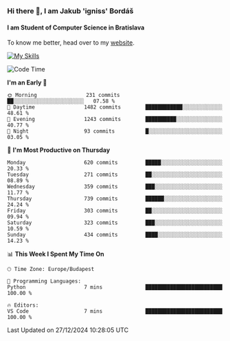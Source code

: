 ### Hi there 👋, I am Jakub 'igniss' Bordáš

#### I am Student of Computer Science in Bratislava
To know me better, head over to my [website](https://bordas.sk).

[![My Skills](https://skillicons.dev/icons?i=js,html,css,figma,svelte,java,kotlin,python,postgresql,typescript,nest,nodejs)](https://bordas.sk)


<!--START_SECTION:waka-->
![Code Time](http://img.shields.io/badge/Code%20Time-1%2C612%20hrs%2033%20mins-blue)

**I'm an Early 🐤** 

```text
🌞 Morning                231 commits         ██░░░░░░░░░░░░░░░░░░░░░░░   07.58 % 
🌆 Daytime                1482 commits        ████████████░░░░░░░░░░░░░   48.61 % 
🌃 Evening                1243 commits        ██████████░░░░░░░░░░░░░░░   40.77 % 
🌙 Night                  93 commits          █░░░░░░░░░░░░░░░░░░░░░░░░   03.05 % 
```
📅 **I'm Most Productive on Thursday** 

```text
Monday                   620 commits         █████░░░░░░░░░░░░░░░░░░░░   20.33 % 
Tuesday                  271 commits         ██░░░░░░░░░░░░░░░░░░░░░░░   08.89 % 
Wednesday                359 commits         ███░░░░░░░░░░░░░░░░░░░░░░   11.77 % 
Thursday                 739 commits         ██████░░░░░░░░░░░░░░░░░░░   24.24 % 
Friday                   303 commits         ██░░░░░░░░░░░░░░░░░░░░░░░   09.94 % 
Saturday                 323 commits         ███░░░░░░░░░░░░░░░░░░░░░░   10.59 % 
Sunday                   434 commits         ████░░░░░░░░░░░░░░░░░░░░░   14.23 % 
```


📊 **This Week I Spent My Time On** 

```text
🕑︎ Time Zone: Europe/Budapest

💬 Programming Languages: 
Python                   7 mins              █████████████████████████   100.00 % 

🔥 Editors: 
VS Code                  7 mins              █████████████████████████   100.00 % 
```


 Last Updated on 27/12/2024 10:28:05 UTC
<!--END_SECTION:waka-->
